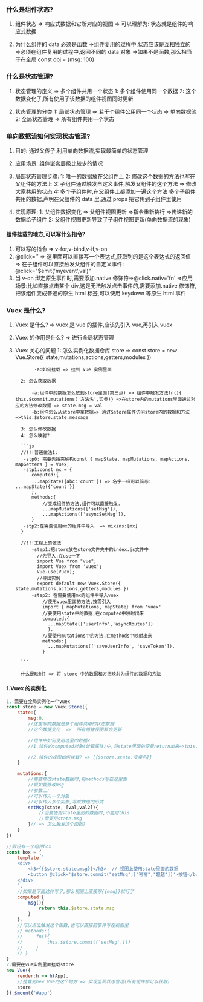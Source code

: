 ### 什么是组件状态?

1. 组件状态
   => 响应式数据和它所对应的视图
   => 可以理解为: 状态就是组件的响应式数据

2. 为什么组件的 data 必须是函数
   =>组件复用的过程中,状态应该是互相独立的
   =>必须在组件复用的过程中,返回不同的 data 对象
   =>如果不是函数,那么相当于在全局 const obj = {msg: 100}

### 什么是状态管理?

1. 状态管理的定义
   => 多个组件共用一个状态
   1: 多个组件使用同一个数据
   2: 这个数据变化了,所有使用了该数据的组件视图同时更新

2. 状态管理的分类
   1: 局部状态管理 => 若干个组件公用同一个状态 => 单向数据流
   2: 全局状态管理 => 所有组件共用一个状态

### 单向数据流如何实现状态管理?

1. 目的: 通过父传子,利用单向数据流,实现最简单的状态管理
2. 应用场景: 组件嵌套层级比较少的情况
3. 局部状态管理步骤:
   1: 唯一的数据放在父组件上
   2: 修改这个数据的方法也写在父组件的方法上
   3: 子组件通过触发自定义事件,触发父组件的这个方法 => 修改大家共用的状态
   4: 多个子组件时,在父组件上都添加一遍这个方法
   多个子组件共用的数据,声明在父组件的 data 里,通过 props 把它传到子组件里使用

4. 实现原理:
   1: 父组件数据变化 => 父组件视图更新 =>指令重新执行 =>传递新的数据给子组件
   2: 父组件视图更新导致了子组件视图更新(单向数据流的现象)

#### 组件挂载的地方,可以写什么指令?

1. 可以写的指令 => v-for,v-bind,v-if,v-on
2. @click='' => 这里面可以直接写一个表达式,获取到的是这个表达式的返回值 => 在子组件可以直接触发父组件的自定义事件: @click="$emit('myevent',val)"
3. 当 v-on 绑定原生事件时,需要添加.native 修饰符=>@click.nativ='fn'
   =>应用场景:比如直接点击某个 div,这是无法触发点击事件的,需要添加.native 修饰符,把该组件变成普通的原生 html 标签,可以使用 keydown 等原生 html 事件

### Vuex 是什么?

1.  Vuex 是什么? => vuex 是 vue 的插件,应该先引入 vue,再引入 vuex
2.  Vuex 的作用是什么? => 进行全局状态管理

3.  Vuex 关心的问题
    1: 怎么实例化数据仓库 store => const store = new Vue.Store({ state,mutations,actions,getters,modules })

               -a:如何挂载 => 挂到 Vue 实例里面

          2: 怎么获取数据

              -a:组件中的数据怎么放到store里面(第三点) => 组件中触发方法fn(){ this.$commit.mutations('方法名',实参)} =>在store内的mutations里面通过对应的方法修改数据 => state.msg = val
              -b:组件怎么从store中拿数据=> 通过$store属性访问store内的数据和方法 =>this.$store.state.message

          3: 怎么修改数据
          4: 怎么映射?

          ```js
          //!!!普通做法1:
           -stp0: 需要先按需解构const { mapState, mapMutations, mapActions, mapGetters } = Vuex;
           -stp1:const mx = {
              computed:{
              ...mapState({abc:'count'}) => 名字一样可以简写: ...mapState({'count'})
              },
              methods:{
                  //变成组件的方法,组件可以直接触发.
                  ...mapMutations(['setMsg']),
                  ...mapActions(['asyncSetMsg']),
              }
           -stp2:在需要使用mx的组件中导入  => mixins:[mx]
          }

          //!!!工程上的做法
              -step1:把store放在store文件夹中的index.js文件中
                //先导入,在use一下
                import Vue from "vue";
                import Vuex from 'vuex';
                Vue.use(Vuex);
                //导出实例
                export default new Vuex.Store({ state,mutations,actions,getters,modules })
              -step2: 在需要使用mx的组件中导入vuex
                  //使用vuex里面的方法,按需引入
                  import { mapMutations, mapState} from 'vuex'
                  //要使用state中的数据,在computed中映射出来
                  computed:{
                    ...mapState(['userInfo','asyncRoutes'])
                    },
                  //要使用mutations中的方法,在methods中映射出来
                  methods:{
                    ...mapMutations(['saveUserInfo', 'saveToken']),
                  }

          ```

          什么是映射? => 将 store 中的数据和方法映射为组件的数据和方法

#### 1.Vuex 的实例化

```js
1. 需要在全局实例化一个vuex
const store = new Vuex.Store({
    state:{
        msg:0,
        //这里写的数据是多个组件共用的状态数据
        //这个数据变化  =>  所有组建视图都会更新

        //组件中如何使用这里的数据?
        //1.组件的computed对象(计算属性)中,将state里面的变量return出来=>this.$store.state.变量名

        //2.组件的视图如何挂载? => {{$store.state.变量名}}
    }

    mutations:{
        //需要修改state数据时,将methods写在这里面
        //假如要修改msg
        //参数二:
        //可以传入一个对象
        //可以传入多个实参,写成数组的形式
        setMsg(state, [val,val2]){
            //当要使用state里面的数据时,不能用this
            //需要用state.msg
        }// => 怎么触发这个函数?
    }
})

//假设有一个组件box
const box = {
    template:`
    <div>
        <h3>{{$store.state.msg}}</h3>  // 视图上使用state里面的数据
        <button @click='$store.commit("setMsg",["幂幂","超越"])'>按钮</button>
    </div>
    `,
    //如果是下面这样写了,那么视图上直接写{{msg}}就行了
    computed:{
        msg(){
            return this.$store.state.msg
        }
    },
    //可以点击触发这个函数,也可以直接把事件写在视图里
    // methods:{
    //     fn(){
    //         this.$store.commit('setMsg',[])
    //     }
    // }
}
2.需要在vue实例里面挂载store
new Vue({
    render:h => h(App),
    //挂载到new Vue的这个地方 => 实现全局状态管理(所有组件都可以获取)
    store
}).$mount('#app')
```

